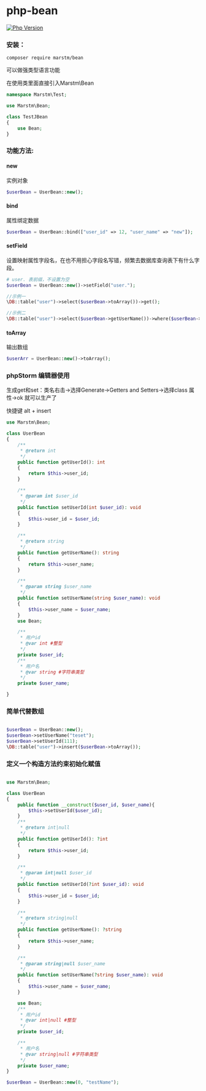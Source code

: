 # php-bean 

[![Php Version](https://img.shields.io/badge/php-%3E=7.1-brightgreen.svg?maxAge=2592000)](https://secure.php.net/)

### 安装：
```
composer require marstm/bean
```

可以做强类型语言功能

在使用类里面直接引入Marstm\Bean
```php
namespace Marstm\Test;

use Marstm\Bean;

class TestJBean
{
    use Bean;
}
```

### 功能方法:

#### new

实例对象

```php
$userBean = UserBean::new();
```

#### bind

属性绑定数据

```php
$userBean = UserBean::bind(["user_id" => 12, "user_name" => "new"]);

```
#### setField

设置映射属性字段名，在也不用担心字段名写错，频繁去数据库查询表下有什么字段。
 
```php
# user. 表前缀，不设置为空
$userBean = UserBean::new()->setField("user.");

//示例一
\DB::table("user")->select($userBean->toArray())->get();

//示例二
\DB::table("user")->select($userBean->getUserName())->where($userBean->getUserId(),"10086")->get();
```

#### toArray

输出数组
 
```php
$userArr = UserBean::new()->toArray();
```


### phpStorm 编辑器使用 

生成get和set：类名右击->选择Generate->Getters and Setters->选择class 属性->ok 就可以生产了

快捷键 alt + insert

```php
use Marstm\Bean;

class UserBean
{
    /**
     * @return int
     */
    public function getUserId(): int
    {
        return $this->user_id;
    }

    /**
     * @param int $user_id
     */
    public function setUserId(int $user_id): void
    {
        $this->user_id = $user_id;
    }

    /**
     * @return string
     */
    public function getUserName(): string
    {
        return $this->user_name;
    }

    /**
     * @param string $user_name
     */
    public function setUserName(string $user_name): void
    {
        $this->user_name = $user_name;
    }
    use Bean;

    /**
     * 用户id
     * @var int #整型
     */
    private $user_id;
    /**
     * 用户名
     * @var string #字符串类型
     */
    private $user_name;

}
```

### 简单代替数组

```php

$userBean = UserBean::new();
$userBean->setUserName("teset");
$userBean->setUserId(111);
\DB::table("user")->insert($userBean->toArray());

```


### 定义一个构造方法约束初始化赋值

```php

use Marstm\Bean;

class UserBean 
{
    public function __construct($user_id, $user_name){
        $this->setUserId($user_id);
    }
    /**
     * @return int|null
     */
    public function getUserId(): ?int
    {
        return $this->user_id;
    }

    /**
     * @param int|null $user_id
     */
    public function setUserId(?int $user_id): void
    {
        $this->user_id = $user_id;
    }

    /**
     * @return string|null
     */
    public function getUserName(): ?string
    {
        return $this->user_name;
    }

    /**
     * @param string|null $user_name
     */
    public function setUserName(?string $user_name): void
    {
        $this->user_name = $user_name;
    }

    use Bean;
    /**
     * 用户id
     * @var int|null #整型
     */
    private $user_id;

    /**
     * 用户名
     * @var string|null #字符串类型
     */
    private $user_name;
}

$userBean = UserBean::new(0, "testName");

```